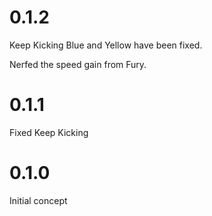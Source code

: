 # 0.1.2

Keep Kicking Blue and Yellow have been fixed.

Nerfed the speed gain from Fury.

# 0.1.1

Fixed Keep Kicking

# 0.1.0

Initial concept
